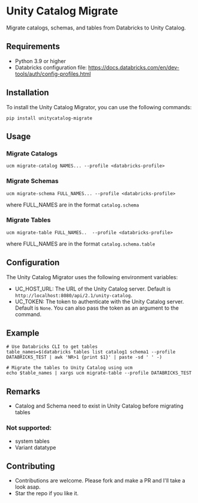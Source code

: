 # Unity Catalog Migrate

Migrate catalogs, schemas, and tables from Databricks to Unity Catalog.

## Requirements

- Python 3.9 or higher
- Databricks configuration file: https://docs.databricks.com/en/dev-tools/auth/config-profiles.html 

## Installation

To install the Unity Catalog Migrator, you can use the following commands:

```shell
pip install unitycatalog-migrate
```

## Usage

### Migrate Catalogs
```shell
ucm migrate-catalog NAMES... --profile <databricks-profile> 
```

### Migrate Schemas
```shell
ucm migrate-schema FULL_NAMES... --profile <databricks-profile> 
```
where FULL_NAMES are in the format `catalog.schema`

### Migrate Tables
```shell
ucm migrate-table FULL_NAMES..  --profile <databricks-profile>  
```
where FULL_NAMES are in the format `catalog.schema.table`

## Configuration

The Unity Catalog Migrator uses the following environment variables:
- UC_HOST_URL: The URL of the Unity Catalog server. Default is `http://localhost:8080/api/2.1/unity-catalog`.
- UC_TOKEN: The token to authenticate with the Unity Catalog server. Default is `None`. You can also pass the token as
    an argument to the command.

## Example
```shell
# Use Databricks CLI to get tables 
table_names=$(databricks tables list catalog1 schema1 --profile DATABRICKS_TEST | awk 'NR>1 {print $1}' | paste -sd ' ' -)

# Migrate the tables to Unity Catalog using ucm
echo $table_names | xargs ucm migrate-table --profile DATABRICKS_TEST 
```

## Remarks
- Catalog and Schema need to exist in Unity Catalog before migrating tables

### Not supported:
- system tables 
- Variant datatype

## Contributing
- Contributions are welcome. Please fork and make a PR and I'll take a look asap.
- Star the repo if you like it.

